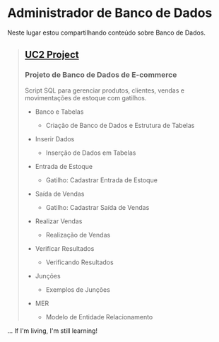 # Administrador de Banco de Dados 
Neste lugar estou compartilhando conteúdo sobre Banco de Dados. 

> ## [UC2 Project](https://github.com/mazinhodeveloper/admdb/tree/main/uc2-projeto "Diretório UC2 Project") 
>
> ### Projeto de Banco de Dados de E-commerce 
> Script SQL para gerenciar produtos, clientes, vendas e movimentações de estoque com gatilhos. 
> 
> * Banco e Tabelas  
>   * Criação de Banco de Dados e Estrutura de Tabelas 
>
> * Inserir Dados 
>   * Inserção de Dados em Tabelas 
>
> * Entrada de Estoque 
>   * Gatilho: Cadastrar Entrada de Estoque 
>
> * Saída de Vendas 
>   * Gatilho: Cadastrar Saída de Vendas 
>
> * Realizar Vendas 
>   * Realização de Vendas 
>
> * Verificar Resultados 
>   * Verificando Resultados
>
> * Junções
>   * Exemplos de Junções 
>
> * MER
>   * Modelo de Entidade Relacionamento 




... If I'm living, I'm still learning! 
